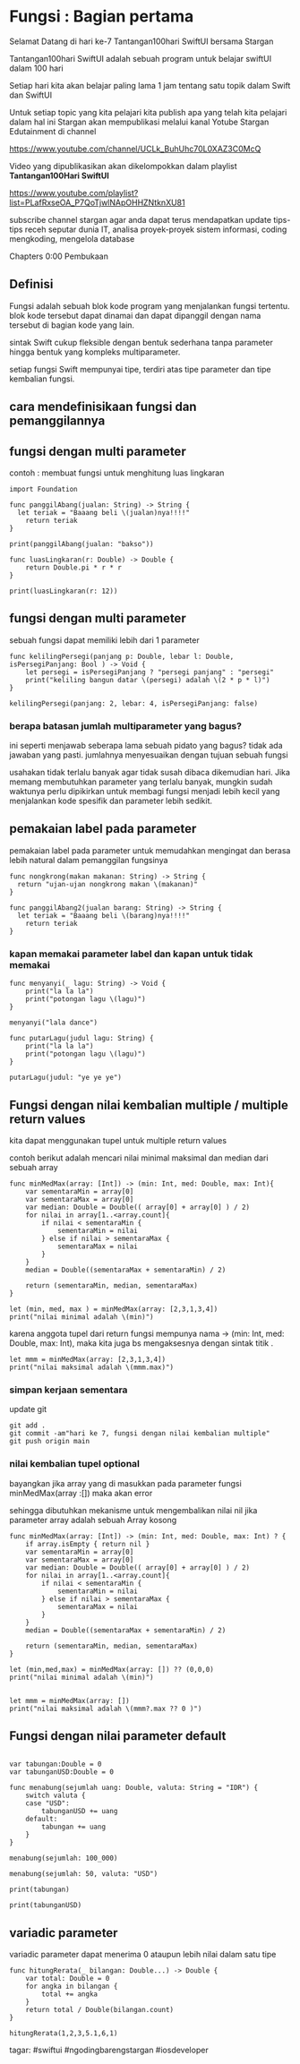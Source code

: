 # Fungsi : Bagian pertama

Selamat Datang di hari ke-7 Tantangan100hari SwiftUI bersama Stargan

Tantangan100hari SwiftUI adalah sebuah program untuk belajar swiftUI dalam 100 hari

Setiap hari kita akan belajar paling lama 1 jam tentang satu topik dalam Swift dan SwiftUI

Untuk setiap topic yang kita pelajari kita publish apa yang telah kita pelajari dalam hal ini Stargan akan mempublikasi melalui kanal Yotube Stargan Edutainment di channel

<https://www.youtube.com/channel/UCLk_BuhUhc70L0XAZ3C0McQ>

Video yang dipublikasikan akan dikelompokkan dalam playlist **Tantangan100Hari SwiftUI**

<https://www.youtube.com/playlist?list=PLafRxseOA_P7QoTjwlNApOHHZNtknXU81>

subscribe channel stargan agar anda dapat terus mendapatkan update tips-tips receh seputar dunia IT,
analisa proyek-proyek sistem informasi, coding mengkoding, mengelola database

Chapters
0:00 Pembukaan


## Definisi

Fungsi adalah sebuah blok kode program yang menjalankan fungsi tertentu. blok kode tersebut dapat dinamai dan dapat dipanggil dengan nama tersebut di bagian kode yang lain.

sintak Swift cukup fleksible dengan bentuk sederhana tanpa parameter hingga bentuk yang kompleks multiparameter.

setiap fungsi Swift mempunyai tipe, terdiri atas tipe parameter dan tipe kembalian fungsi.

## cara mendefinisikaan fungsi dan pemanggilannya

## fungsi dengan multi parameter

contoh : membuat fungsi untuk menghitung luas lingkaran

```
import Foundation

func panggilAbang(jualan: String) -> String {
  let teriak = "Baaang beli \(jualan)nya!!!!"
    return teriak
}

print(panggilAbang(jualan: "bakso"))

func luasLingkaran(r: Double) -> Double {
    return Double.pi * r * r
}

print(luasLingkaran(r: 12))
```

## fungsi dengan multi parameter

sebuah fungsi dapat memiliki lebih dari 1 parameter

```
func kelilingPersegi(panjang p: Double, lebar l: Double, isPersegiPanjang: Bool ) -> Void {
    let persegi = isPersegiPanjang ? "persegi panjang" : "persegi"
    print("keliling bangun datar \(persegi) adalah \(2 * p * l)")
}

kelilingPersegi(panjang: 2, lebar: 4, isPersegiPanjang: false)
```

### berapa batasan jumlah multiparameter yang bagus?

ini seperti menjawab seberapa lama sebuah pidato yang bagus? tidak ada jawaban yang pasti.
jumlahnya menyesuaikan dengan tujuan sebuah fungsi

usahakan tidak terlalu banyak agar tidak susah dibaca dikemudian hari. Jika memang membutuhkan parameter yang terlalu banyak, mungkin sudah waktunya perlu dipikirkan untuk membagi fungsi menjadi lebih kecil yang menjalankan kode spesifik dan parameter lebih sedikit.


## pemakaian label pada parameter

pemakaian label pada parameter untuk memudahkan mengingat dan berasa lebih natural dalam pemanggilan fungsinya

```
func nongkrong(makan makanan: String) -> String {
  return "ujan-ujan nongkrong makan \(makanan)"
}

func panggilAbang2(jualan barang: String) -> String {
  let teriak = "Baaang beli \(barang)nya!!!!"
    return teriak
}
```
### kapan memakai parameter label dan kapan untuk tidak memakai

```
func menyanyi(_ lagu: String) -> Void {
    print("la la la")
    print("potongan lagu \(lagu)")
}

menyanyi("lala dance")

func putarLagu(judul lagu: String) {
    print("la la la")
    print("potongan lagu \(lagu)")
}

putarLagu(judul: "ye ye ye")

```

## Fungsi dengan nilai kembalian multiple / multiple return values

kita dapat menggunakan tupel untuk multiple return values

contoh berikut adalah mencari nilai minimal maksimal dan median dari sebuah array

```
func minMedMax(array: [Int]) -> (min: Int, med: Double, max: Int){
    var sementaraMin = array[0]
    var sementaraMax = array[0]
    var median: Double = Double(( array[0] + array[0] ) / 2)
    for nilai in array[1..<array.count]{
        if nilai < sementaraMin {
            sementaraMin = nilai
        } else if nilai > sementaraMax {
            sementaraMax = nilai
        }
    }
    median = Double((sementaraMax + sementaraMin) / 2)

    return (sementaraMin, median, sementaraMax)
}

let (min, med, max ) = minMedMax(array: [2,3,1,3,4])
print("nilai minimal adalah \(min)")
```

karena anggota tupel dari return fungsi mempunya nama -> (min: Int, med: Double, max: Int), maka kita juga bs mengaksesnya dengan sintak titik .

```
let mmm = minMedMax(array: [2,3,1,3,4])
print("nilai maksimal adalah \(mmm.max)")
```

### simpan kerjaan sementara
update git

```
git add .
git commit -am"hari ke 7, fungsi dengan nilai kembalian multiple"
git push origin main
```

### nilai kembalian tupel optional

bayangkan jika array yang di masukkan pada parameter fungsi minMedMax(array :[])
maka akan error

sehingga dibutuhkan mekanisme untuk mengembalikan nilai nil jika parameter array adalah sebuah Array kosong

```
func minMedMax(array: [Int]) -> (min: Int, med: Double, max: Int) ? {
    if array.isEmpty { return nil }
    var sementaraMin = array[0]
    var sementaraMax = array[0]
    var median: Double = Double(( array[0] + array[0] ) / 2)
    for nilai in array[1..<array.count]{
        if nilai < sementaraMin {
            sementaraMin = nilai
        } else if nilai > sementaraMax {
            sementaraMax = nilai
        }
    }
    median = Double((sementaraMax + sementaraMin) / 2)

    return (sementaraMin, median, sementaraMax)
}

let (min,med,max) = minMedMax(array: []) ?? (0,0,0)
print("nilai minimal adalah \(min)")


let mmm = minMedMax(array: [])
print("nilai maksimal adalah \(mmm?.max ?? 0 )")

```

## Fungsi dengan nilai parameter default

```

var tabungan:Double = 0
var tabunganUSD:Double = 0

func menabung(sejumlah uang: Double, valuta: String = "IDR") {
    switch valuta {
    case "USD":
        tabunganUSD += uang
    default:
        tabungan += uang
    }
}

menabung(sejumlah: 100_000)

menabung(sejumlah: 50, valuta: "USD")

print(tabungan)

print(tabunganUSD)
```

## variadic parameter

variadic parameter dapat menerima 0 ataupun lebih nilai dalam satu tipe

```
func hitungRerata(_ bilangan: Double...) -> Double {
    var total: Double = 0
    for angka in bilangan {
        total += angka
    }
    return total / Double(bilangan.count)
}

hitungRerata(1,2,3,5.1,6,1)
```


tagar: #swiftui #ngodingbarengstargan #iosdeveloper
